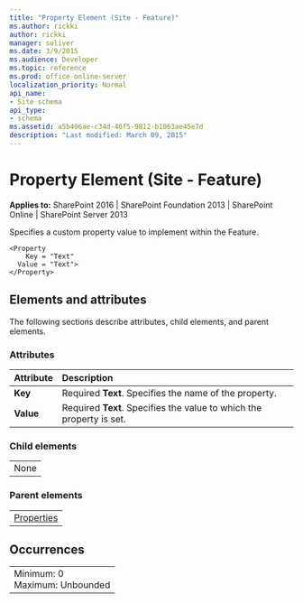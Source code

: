 ```yaml
---
title: "Property Element (Site - Feature)"
ms.author: rickki
author: rickki
manager: soliver
ms.date: 3/9/2015
ms.audience: Developer
ms.topic: reference
ms.prod: office-online-server
localization_priority: Normal
api_name:
- Site schema
api_type:
- schema
ms.assetid: a5b406ae-c34d-46f5-9812-b1063ae45e7d
description: "Last modified: March 09, 2015"
---
```


# Property Element (Site - Feature)

 
  
 **Applies to:** SharePoint 2016 | SharePoint Foundation 2013 | SharePoint Online | SharePoint Server 2013
  
Specifies a custom property value to implement within the Feature. 
  
```
<Property
    Key = "Text"
  Value = "Text">
</Property>
```

## Elements and attributes

The following sections describe attributes, child elements, and parent elements.

### Attributes

|**Attribute**|**Description**|
|:-----|:-----|
|**Key** <br/> |Required **Text**. Specifies the name of the property.  <br/> |
|**Value** <br/> |Required **Text**. Specifies the value to which the property is set.  <br/> |
   
### Child elements

||
|:-----|
|None |
   
### Parent elements

||
|:-----|
|[Properties](properties-element-site.md)|
   
## Occurrences

||
|:-----|
|Minimum: 0  <br/> Maximum: Unbounded  <br/> |
   

